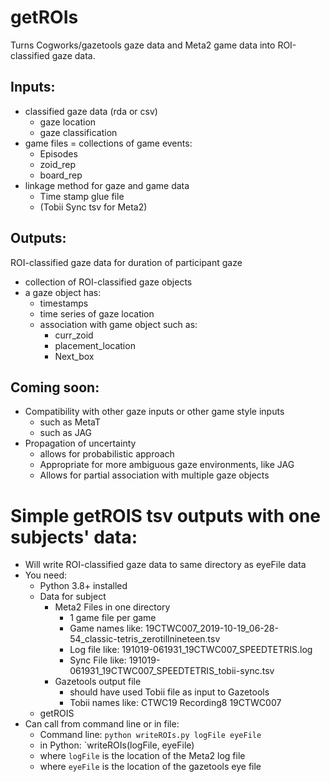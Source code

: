 # getROIs
Turns Cogworks/gazetools gaze data and Meta2 game data into ROI-classified gaze data.

## Inputs:
- classified gaze data (rda or csv)
	- gaze location
	- gaze classification
- game files = collections of game events:
	- Episodes
	- zoid_rep
	- board_rep
- linkage method for gaze and game data
	- Time stamp glue file
	- (Tobii Sync tsv for Meta2)

## Outputs:
ROI-classified gaze data for duration of participant gaze
- collection of ROI-classified gaze objects
- a gaze object has:
	- timestamps
	- time series of gaze location
	- association with game object such as:
		- curr_zoid
		- placement_location
		- Next_box

## Coming soon:
- Compatibility with other gaze inputs or other game style inputs
	- such as MetaT
	- such as JAG
- Propagation of uncertainty
	- allows for probabilistic approach
	- Appropriate for more ambiguous gaze environments, like JAG
	- Allows for partial association with multiple gaze objects
		
# Simple getROIS tsv outputs with one subjects' data:
- Will write ROI-classified gaze data to same directory as eyeFile data
- You need:
	- Python 3.8+ installed
	- Data for subject
		- Meta2 Files in one directory
			- 1 game file per game
			- Game names like: 19CTWC007_2019-10-19_06-28-54_classic-tetris_zerotillnineteen.tsv
			- Log file like:  191019-061931_19CTWC007_SPEEDTETRIS.log
			- Sync File like: 191019-061931_19CTWC007_SPEEDTETRIS_tobii-sync.tsv
		- Gazetools output file
			- should have used Tobii file as input to Gazetools
			- Tobii names like: CTWC19 Recording8 19CTWC007
	- getROIS
- Can call from command line or in file:
	- Command line: `python writeROIs.py logFile eyeFile`
	- in Python: `writeROIs(logFile, eyeFile)
	- where `logFile` is the location of the Meta2 log file
	- where `eyeFile` is the location of the gazetools eye file
	
	
	
	
